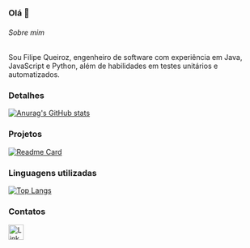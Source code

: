 ### Olá 👋

###### Sobre mim
Sou Filipe Queiroz, engenheiro de software com experiência em Java, JavaScript e Python, além de habilidades em testes unitários e automatizados.


### Detalhes

[![Anurag's GitHub stats](https://github-readme-stats.vercel.app/api?username=Filipe-Queiroz&show_icons=true&theme=dark)](https://github.com/anuraghazra/github-readme-stats)

### Projetos

[![Readme Card](https://github-readme-stats.vercel.app/api/pin/?username=Filipe-Queiroz&repo=JavaBancoDeDados.github.io&theme=dark)](https://github.com/Filipe-Queiroz/JavaBancoDeDados)


### Linguagens utilizadas

[![Top Langs](https://github-readme-stats.vercel.app/api/top-langs/?username=Filipe-Queiroz&layout=compact)](https://github.com/anuraghazra/github-readme-stats)

### Contatos

[<img src='https://img.shields.io/badge/LinkedIn-0077B5?style=for-the-badge&logo=linkedin&logoColor=white' alt='Linkedin' height='30'>](https://www.linkedin.com/in/pedrobrocaldi/)

